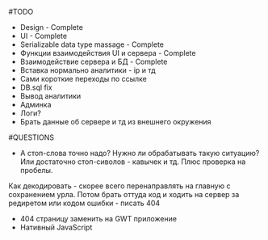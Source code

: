 #TODO
- Design - Complete
- UI - Complete
- Serializable data type massage - Complete
- Функции взаимодействия UI и сервера - Complete
- Взаимодействие сервера и БД - Complete
- Вставка нормально аналитики - ip и тд
- Сами короткие переходы по ссылке
- DB.sql fix
- Вывод аналитики
- Админка 
- Логи?
- Брать данные об сервере и тд из внешнего окружения



#QUESTIONS

- А стоп-слова точно надо? Нужно ли обрабатывать такую ситуацию? Или достаточно стоп-сиволов - кавычек и тд. Плюс проверка на пробелы.


Как декодировать - скорее всего перенаправлять на главную с сохранением урла. Потом брать оттуда код и ходить на сервер за редиретом или кодом ошибки - писать 404
- 404 страницу заменить на GWT приложение
- Нативный JavaScript